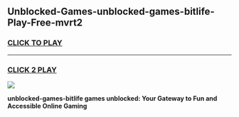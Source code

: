 
## Unblocked-Games-unblocked-games-bitlife-Play-Free-mvrt2
<h3>
<a href="https://premium76.site?title=unblocked-games-bitlife&ref=09A">CLICK TO PLAY</a></h3>
<hr>

<h3>
<a href="https://premium76.site?title=unblocked-games-bitlife&ref=09A">CLICK 2 PLAY</a>
  
</h3>

<a href="https://premium76.site?title=unblocked-games-bitlife&ref=09A"><img src="https://clearcache.store/games.png"></a>


**unblocked-games-bitlife games unblocked: Your Gateway to Fun and Accessible Online Gaming**
